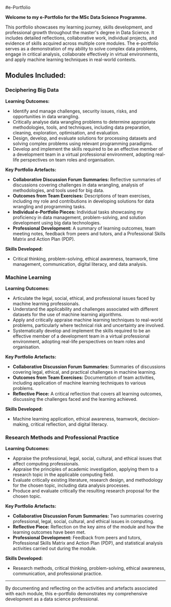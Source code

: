 #e-Portfolio

**Welcome to my e-Portfolio for the MSc Data Science Programme.**

This portfolio showcases my learning journey, skills development, and professional growth throughout the master's degree in Data Science. It includes detailed reflections, collaborative work, individual projects, and evidence of skills acquired across multiple core modules. The e-portfolio serves as a demonstration of my ability to solve complex data problems, engage in critical analysis, collaborate effectively in virtual environments, and apply machine learning techniques in real-world contexts. 

## Modules Included:

### Deciphering Big Data

**Learning Outcomes:**
- Identify and manage challenges, security issues, risks, and opportunities in data wrangling.
- Critically analyse data wrangling problems to determine appropriate methodologies, tools, and techniques, including data preparation, cleaning, exploration, optimisation, and evaluation.
- Design, develop, and evaluate solutions for processing datasets and solving complex problems using relevant programming paradigms.
- Develop and implement the skills required to be an effective member of a development team in a virtual professional environment, adopting real-life perspectives on team roles and organisation.

**Key Portfolio Artefacts:**
- **Collaborative Discussion Forum Summaries:** Reflective summaries of discussions covering challenges in data wrangling, analysis of methodologies, and tools used for big data.
- **Outcomes from Team Exercises:** Descriptions of team exercises, including my role and contributions in developing solutions for data wrangling and programming tasks.
- **Individual e-Portfolio Pieces:** Individual tasks showcasing my proficiency in data management, problem-solving, and solution development using big data technologies.
- **Professional Development:** A summary of learning outcomes, team meeting notes, feedback from peers and tutors, and a Professional Skills Matrix and Action Plan (PDP).

**Skills Developed:**
- Critical thinking, problem-solving, ethical awareness, teamwork, time management, communication, digital literacy, and data analysis.

### Machine Learning

**Learning Outcomes:**
- Articulate the legal, social, ethical, and professional issues faced by machine learning professionals.
- Understand the applicability and challenges associated with different datasets for the use of machine learning algorithms.
- Apply and critically appraise machine learning techniques to real-world problems, particularly where technical risk and uncertainty are involved.
- Systematically develop and implement the skills required to be an effective member of a development team in a virtual professional environment, adopting real-life perspectives on team roles and organisation.

**Key Portfolio Artefacts:**
- **Collaborative Discussion Forum Summaries:** Summaries of discussions covering legal, ethical, and practical challenges in machine learning.
- **Outcomes from Team Exercises:** Documentation of team activities, including application of machine learning techniques to various problems.
- **Reflective Piece:** A critical reflection that covers all learning outcomes, discussing the challenges faced and the learning achieved.

**Skills Developed:**
- Machine learning application, ethical awareness, teamwork, decision-making, critical reflection, and digital literacy.

### Research Methods and Professional Practice

**Learning Outcomes:**
- Appraise the professional, legal, social, cultural, and ethical issues that affect computing professionals.
- Appraise the principles of academic investigation, applying them to a research topic in the applicable computing field.
- Evaluate critically existing literature, research design, and methodology for the chosen topic, including data analysis processes.
- Produce and evaluate critically the resulting research proposal for the chosen topic.

**Key Portfolio Artefacts:**
- **Collaborative Discussion Forum Summaries:** Two summaries covering professional, legal, social, cultural, and ethical issues in computing.
- **Reflective Piece:** Reflection on the key aims of the module and how the learning outcomes have been met.
- **Professional Development:** Feedback from peers and tutors, Professional Skills Matrix and Action Plan (PDP), and statistical analysis activities carried out during the module.

**Skills Developed:**
- Research methods, critical thinking, problem-solving, ethical awareness, communication, and professional practice.

---

By documenting and reflecting on the activities and artefacts associated with each module, this e-portfolio demonstrates my comprehensive development as a data science professional.
